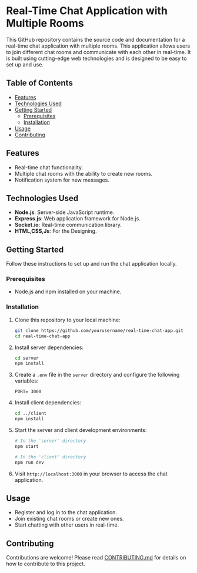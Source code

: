 # Real-Time Chat Application with Multiple Rooms

This GitHub repository contains the source code and documentation for a real-time chat application with multiple rooms. This application allows users to join different chat rooms and communicate with each other in real-time. It is built using cutting-edge web technologies and is designed to be easy to set up and use.

## Table of Contents

- [Features](#features)
- [Technologies Used](#technologies-used)
- [Getting Started](#getting-started)
  - [Prerequisites](#prerequisites)
  - [Installation](#installation)
- [Usage](#usage)
- [Contributing](#contributing)

## Features

- Real-time chat functionality.
- Multiple chat rooms with the ability to create new rooms.
- Notification system for new messages.

## Technologies Used

- **Node.js**: Server-side JavaScript runtime.
- **Express.js**: Web application framework for Node.js.
- **Socket.io**: Real-time communication library.
- **HTML,CSS,Js**: For the Designing.

## Getting Started

Follow these instructions to set up and run the chat application locally.

### Prerequisites

- Node.js and npm installed on your machine.

### Installation

1. Clone this repository to your local machine:

   ```bash
   git clone https://github.com/yourusername/real-time-chat-app.git
   cd real-time-chat-app
   ```

2. Install server dependencies:

   ```bash
   cd server
   npm install
   ```

3. Create a `.env` file in the `server` directory and configure the following variables:

   ```
   PORT= 3000
   ```

4. Install client dependencies:

   ```bash
   cd ../client
   npm install
   ```

5. Start the server and client development environments:

   ```bash
   # In the 'server' directory
   npm start

   # In the 'client' directory
   npm run dev
   ```

6. Visit `http://localhost:3000` in your browser to access the chat application.

## Usage

- Register and log in to the chat application.
- Join existing chat rooms or create new ones.
- Start chatting with other users in real-time.

## Contributing

Contributions are welcome! Please read [CONTRIBUTING.md](CONTRIBUTING.md) for details on how to contribute to this project.
